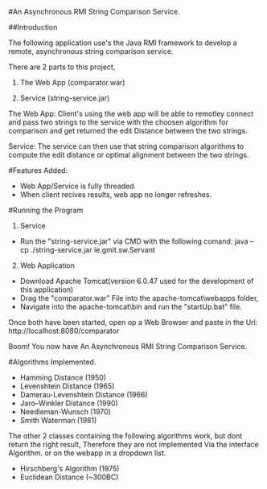 #An Asynchronous RMI String Comparison Service. 


##Introduction


The following application use's the Java RMI framework to develop a remote, asynchronous string comparison service. 

There are 2 parts to this project, 

1) The Web App (comparator.war)

2) Service (string-service.jar)


The Web App:
Client's using the web app will be able to remotley connect and pass two strings to the service with the choosen algorithm for comparison
and get returned the edit Distance between the two strings.

Service:
The service can then use that string comparison algorithms to compute the edit distance or optimal alignment between the two strings.


#Features Added:

- Web App/Service is fully threaded.
- When client recives results, web app no longer refreshes.


#Running the Program


1) Service
- Run the "string-service.jar" via CMD with the following comand: java –cp ./string-service.jar ie.gmit.sw.Servant

2) Web Application
- Download Apache Tomcat(version 6.0.47 used for the development of this application)
- Drag the "comparator.war" File into the apache-tomcat\webapps folder,
- Navigate into the apache-tomcat\bin and run the "startUp.bat" file.

Once both have been started, open op a Web Browser and paste in the Url: http://localhost:8080/comparator

Boom! You now have An Asynchronous RMI String Comparison Service.

#Algorithms Implemented.

 
- Hamming Distance (1950)
- Levenshtein Distance (1965)
- Damerau-Levenshtein Distance (1966)
- Jaro–Winkler Distance (1990)
- Needleman-Wunsch (1970)
- Smith Waterman (1981)


The other 2 classes containing the following algorithms work, but dont return the right result,
Therefore they are not implemented Via the interface Algorithm. or on the webapp in a dropdown list.

- Hirschberg's Algorithm (1975)
- Euclidean Distance (~300BC)




